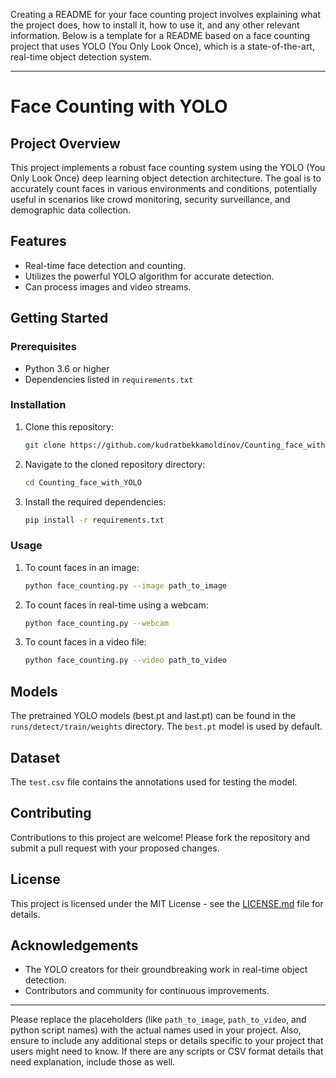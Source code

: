 Creating a README for your face counting project involves explaining what the project does, how to install it, how to use it, and any other relevant information. Below is a template for a README based on a face counting project that uses YOLO (You Only Look Once), which is a state-of-the-art, real-time object detection system.

---

# Face Counting with YOLO

## Project Overview

This project implements a robust face counting system using the YOLO (You Only Look Once) deep learning object detection architecture. The goal is to accurately count faces in various environments and conditions, potentially useful in scenarios like crowd monitoring, security surveillance, and demographic data collection.

## Features

- Real-time face detection and counting.
- Utilizes the powerful YOLO algorithm for accurate detection.
- Can process images and video streams.

## Getting Started

### Prerequisites

- Python 3.6 or higher
- Dependencies listed in `requirements.txt`

### Installation

1. Clone this repository:
   ```sh
   git clone https://github.com/kudratbekkamoldinov/Counting_face_with_YOLO.git
   ```
2. Navigate to the cloned repository directory:
   ```sh
   cd Counting_face_with_YOLO
   ```
3. Install the required dependencies:
   ```sh
   pip install -r requirements.txt
   ```

### Usage

1. To count faces in an image:
   ```sh
   python face_counting.py --image path_to_image
   ```
2. To count faces in real-time using a webcam:
   ```sh
   python face_counting.py --webcam
   ```
3. To count faces in a video file:
   ```sh
   python face_counting.py --video path_to_video
   ```

## Models

The pretrained YOLO models (best.pt and last.pt) can be found in the `runs/detect/train/weights` directory. The `best.pt` model is used by default.

## Dataset

The `test.csv` file contains the annotations used for testing the model.

## Contributing

Contributions to this project are welcome! Please fork the repository and submit a pull request with your proposed changes.

## License

This project is licensed under the MIT License - see the [LICENSE.md](LICENSE) file for details.

## Acknowledgements

- The YOLO creators for their groundbreaking work in real-time object detection.
- Contributors and community for continuous improvements.

---

Please replace the placeholders (like `path_to_image`, `path_to_video`, and python script names) with the actual names used in your project. Also, ensure to include any additional steps or details specific to your project that users might need to know. If there are any scripts or CSV format details that need explanation, include those as well.
